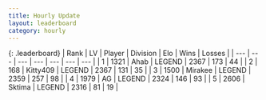 ```yaml
---
title: Hourly Update
layout: leaderboard
category: hourly
---
```


{: .leaderboard}
| Rank | LV | Player | Division | Elo | Wins | Losses |
| --- | --- | --- | --- | --- | --- | --- |
| <span data-change="0">1</span> | 1321 | <span title="ID: 402846">Ahab</span> | LEGEND | <span data-change="0">2367</span> | <span data-change="0">173</span> | <span data-change="0">44</span> |
| <span data-change="0">2</span> | 168 | <span title="ID: 459203">Kitty409</span> | LEGEND | <span data-change="0">2367</span> | <span data-change="0">131</span> | <span data-change="0">35</span> |
| <span data-change="0">3</span> | 1500 | <span title="ID: 416373">Mirakee</span> | LEGEND | <span data-change="0">2359</span> | <span data-change="0">257</span> | <span data-change="0">98</span> |
| <span data-change="0">4</span> | 1979 | <span title="ID: 433216">AG</span> | LEGEND | <span data-change="0">2324</span> | <span data-change="0">146</span> | <span data-change="0">93</span> |
| <span data-change="0">5</span> | 2606 | <span title="ID: 353063">Sktima</span> | LEGEND | <span data-change="-7">2316</span> | <span data-change="1">81</span> | <span data-change="1">19</span> |
